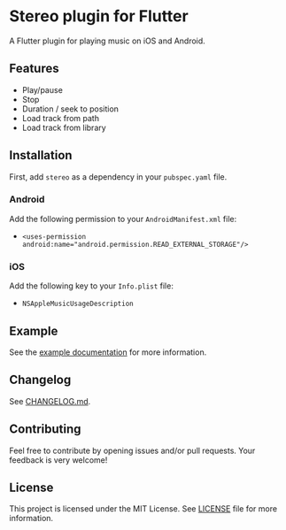 # Stereo plugin for Flutter

A Flutter plugin for playing music on iOS and Android.

## Features

* Play/pause
* Stop
* Duration / seek to position
* Load track from path
* Load track from library

## Installation

First, add `stereo` as a dependency in your `pubspec.yaml` file.

### Android

Add the following permission to your `AndroidManifest.xml` file:
* `<uses-permission android:name="android.permission.READ_EXTERNAL_STORAGE"/>`

### iOS

Add the following key to your `Info.plist` file:
* `NSAppleMusicUsageDescription`

## Example

See the [example documentation](example/README.md) for more information.

## Changelog

See [CHANGELOG.md](CHANGELOG.md).

## Contributing

Feel free to contribute by opening issues and/or pull requests. Your feedback is very welcome!

## License

This project is licensed under the MIT License. See [LICENSE](LICENSE) file for more information.
